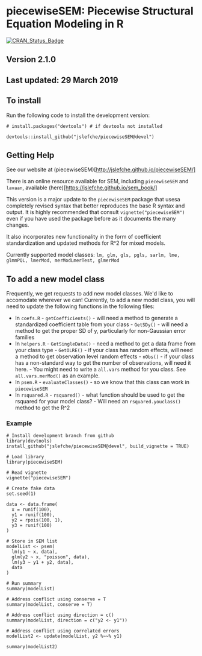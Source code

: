 # piecewiseSEM: Piecewise Structural Equation Modeling in R
[![CRAN\_Status\_Badge](http://www.r-pkg.org/badges/version/piecewiseSEM)](https://cran.r-project.org/package=piecewiseSEM)

## Version 2.1.0
## Last updated: 29 March 2019

## To install

Run the following code to install the development version:
```
# install.packages("devtools") # if devtools not installed

devtools::install_github("jslefche/piecewiseSEM@devel")
```

## Getting Help
See our website at (piecewiseSEM)[http://jslefche.github.io/piecewiseSEM/]

There is an online resource available for SEM, including `piecewiseSEM` and `lavaan`, available (here)[https://jslefche.github.io/sem_book/]

This version is a major update to the `piecewiseSEM` package that usesa completely revised syntax that better reproduces the base R syntax and output. It is highly recommended that consult `vignette("piecewiseSEM")` even if you have used the package before as it documents the many changes.

It also incorporates new functionality in the form of coefficient standardization and updated methods for R^2 for mixed models.

Currently supported model classes: `lm, glm, gls, pgls, sarlm, lme, glmmPQL, lmerMod, merModLmerTest, glmerMod`

## To add a new model class
Frequently, we get requests to add new model classes. We'd like to accomodate wherever we can! Currently, to add a new model class, you will need to update the following functions in the following files:  
- In `coefs.R`
      - `getCoefficients()` - will need a method to generate a standardized coefficient table from your class
      - `GetSDy()` - will need a method to get the proper SD of y, particularly for non-Gaussian error families
- In `helpers.R`
      - `GetSingleData()` - need a method to get a data frame from your class type
      - `GetOLRE()` - if your class has random effects, will need a method to get observation level random effects
      - `nObs()` - if your class has a non-standard way to get the number of observations, will need it here.
      - You might need to write a `all.vars` method for you class. See `all.vars.merMod()` as an example.
- In `psem.R`
      - `evaluateClasses()` - so we know that this class can work in `piecewiseSEM`
- In `rsquared.R`
      - `rsquared()` - what function should be used to get the rsquared for your model class?
      - Will need an `rsquared.youclass()` method to get the R^2

### Example
```
# Install development branch from github
library(devtools)
install_github("jslefche/piecewiseSEM@devel", build_vignette = TRUE)

# Load library
library(piecewiseSEM)

# Read vignette
vignette("piecewiseSEM")

# Create fake data
set.seed(1)

data <- data.frame(
  x = runif(100),
  y1 = runif(100),
  y2 = rpois(100, 1),
  y3 = runif(100)
)

# Store in SEM list
modelList <- psem(
  lm(y1 ~ x, data),
  glm(y2 ~ x, "poisson", data),
  lm(y3 ~ y1 + y2, data),
  data
)

# Run summary
summary(modelList)

# Address conflict using conserve = T
summary(modelList, conserve = T)

# Address conflict using direction = c()
summary(modelList, direction = c("y2 <- y1"))

# Address conflict using correlated errors
modelList2 <- update(modelList, y2 %~~% y1)

summary(modelList2)
```
